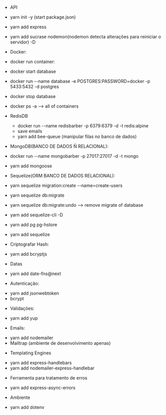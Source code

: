 -   API

-   yarn init -y (start package.json)
-   yarn add express
-   yarn add sucrase nodemon(nodemon detecta alterações para reiniciar o servidor) -D

*   Docker:

*   docker run container:
*   docker start database
*   docker run --name database -e POSTGRES:PASSWORD=docker -p 5433:5432 -d postgres
*   docker stop database
*   docker ps -a --> all of containers

*   RedisDB

    -   docker run --name redisbarber -p 6379:6379 -d -t redis:alpine
    -   save emails
    -   yarn add bee-queue (manipular filas no banco de dados)

*   MongoDB(BANCO DE DADOS Ñ RELACIONAL):

*   docker run --name mongobarber -p 27017:27017 -d -t mongo
*   yarn add mongoose

*   Sequelize(ORM BANCO DE DADOS RELACIONAL):

*   yarn sequelize migration:create --name=create-users
*   yarn sequelize db:migrate
*   yarn sequelize db:migrate:undo --> remove migrate of database
*   yarn add sequelize-cli -D
*   yarn add pg pg-hstore
*   yarn add sequelize

*   Criptografar Hash:

-   yarn add bcryptjs

*   Datas

-   yarn add date-fns@next

*   Autenticação:

-   yarn add jsonwebtoken
-   bcrypt

*   Validações:

-   yarn add yup

*   Emails:

-   yarn add nodemailer
-   Mailtrap (ambiente de desenvolvimento apenas)

*   Templating Engines

-   yarn add express-handlebars
-   yarn add nodemailer-express-handlebar

*   Ferramenta para tratamento de erros

-   yarn add express-async-errors

*   Ambiente

-   yarn add dotenv
